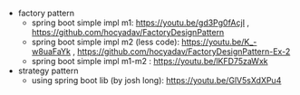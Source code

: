 - factory pattern 
    - spring boot simple impl m1: https://youtu.be/gd3Pg0fAcjI ,  https://github.com/hocyadav/FactoryDesignPattern
    - spring boot simple impl m2 (less code): https://youtu.be/K_-w8uaFaYk , https://github.com/hocyadav/FactoryDesignPattern-Ex-2 
    - spring boot simple impl m1-m2 : https://youtu.be/lKFD75zaWxk
- strategy pattern 
    - using spring boot lib (by josh long): https://youtu.be/GlV5sXdXPu4